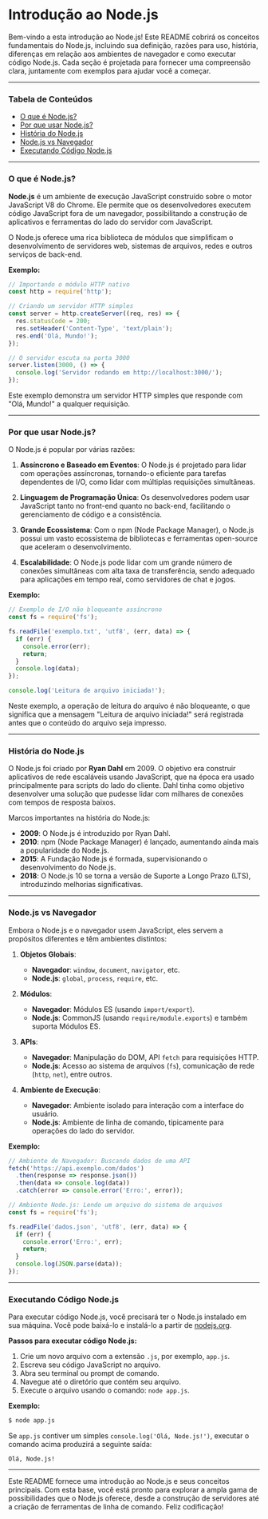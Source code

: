 # Introdução ao Node.js

Bem-vindo a esta introdução ao Node.js! Este README cobrirá os conceitos fundamentais do Node.js, incluindo sua definição, razões para uso, história, diferenças em relação aos ambientes de navegador e como executar código Node.js. Cada seção é projetada para fornecer uma compreensão clara, juntamente com exemplos para ajudar você a começar.

---

### Tabela de Conteúdos
- [O que é Node.js?](#o-que-é-nodejs)
- [Por que usar Node.js?](#por-que-usar-nodejs)
- [História do Node.js](#história-do-nodejs)
- [Node.js vs Navegador](#nodejs-vs-navegador)
- [Executando Código Node.js](#executando-código-nodejs)

---

### O que é Node.js?

**Node.js** é um ambiente de execução JavaScript construído sobre o motor JavaScript V8 do Chrome. Ele permite que os desenvolvedores executem código JavaScript fora de um navegador, possibilitando a construção de aplicativos e ferramentas do lado do servidor com JavaScript.

O Node.js oferece uma rica biblioteca de módulos que simplificam o desenvolvimento de servidores web, sistemas de arquivos, redes e outros serviços de back-end.

**Exemplo:**

```javascript
// Importando o módulo HTTP nativo
const http = require('http');

// Criando um servidor HTTP simples
const server = http.createServer((req, res) => {
  res.statusCode = 200;
  res.setHeader('Content-Type', 'text/plain');
  res.end('Olá, Mundo!');
});

// O servidor escuta na porta 3000
server.listen(3000, () => {
  console.log('Servidor rodando em http://localhost:3000/');
});
```

Este exemplo demonstra um servidor HTTP simples que responde com "Olá, Mundo!" a qualquer requisição.

---

### Por que usar Node.js?

O Node.js é popular por várias razões:

1. **Assíncrono e Baseado em Eventos**: O Node.js é projetado para lidar com operações assíncronas, tornando-o eficiente para tarefas dependentes de I/O, como lidar com múltiplas requisições simultâneas.

2. **Linguagem de Programação Única**: Os desenvolvedores podem usar JavaScript tanto no front-end quanto no back-end, facilitando o gerenciamento de código e a consistência.

3. **Grande Ecossistema**: Com o npm (Node Package Manager), o Node.js possui um vasto ecossistema de bibliotecas e ferramentas open-source que aceleram o desenvolvimento.

4. **Escalabilidade**: O Node.js pode lidar com um grande número de conexões simultâneas com alta taxa de transferência, sendo adequado para aplicações em tempo real, como servidores de chat e jogos.

**Exemplo:**

```javascript
// Exemplo de I/O não bloqueante assíncrono
const fs = require('fs');

fs.readFile('exemplo.txt', 'utf8', (err, data) => {
  if (err) {
    console.error(err);
    return;
  }
  console.log(data);
});

console.log('Leitura de arquivo iniciada!');
```

Neste exemplo, a operação de leitura do arquivo é não bloqueante, o que significa que a mensagem "Leitura de arquivo iniciada!" será registrada antes que o conteúdo do arquivo seja impresso.

---

### História do Node.js

O Node.js foi criado por **Ryan Dahl** em 2009. O objetivo era construir aplicativos de rede escaláveis usando JavaScript, que na época era usado principalmente para scripts do lado do cliente. Dahl tinha como objetivo desenvolver uma solução que pudesse lidar com milhares de conexões com tempos de resposta baixos.

Marcos importantes na história do Node.js:
- **2009**: O Node.js é introduzido por Ryan Dahl.
- **2010**: npm (Node Package Manager) é lançado, aumentando ainda mais a popularidade do Node.js.
- **2015**: A Fundação Node.js é formada, supervisionando o desenvolvimento do Node.js.
- **2018**: O Node.js 10 se torna a versão de Suporte a Longo Prazo (LTS), introduzindo melhorias significativas.

---

### Node.js vs Navegador

Embora o Node.js e o navegador usem JavaScript, eles servem a propósitos diferentes e têm ambientes distintos:

1. **Objetos Globais**:
   - **Navegador**: `window`, `document`, `navigator`, etc.
   - **Node.js**: `global`, `process`, `require`, etc.

2. **Módulos**:
   - **Navegador**: Módulos ES (usando `import/export`).
   - **Node.js**: CommonJS (usando `require/module.exports`) e também suporta Módulos ES.

3. **APIs**:
   - **Navegador**: Manipulação do DOM, API `fetch` para requisições HTTP.
   - **Node.js**: Acesso ao sistema de arquivos (`fs`), comunicação de rede (`http`, `net`), entre outros.

4. **Ambiente de Execução**:
   - **Navegador**: Ambiente isolado para interação com a interface do usuário.
   - **Node.js**: Ambiente de linha de comando, tipicamente para operações do lado do servidor.

**Exemplo:**

```javascript
// Ambiente de Navegador: Buscando dados de uma API
fetch('https://api.exemplo.com/dados')
  .then(response => response.json())
  .then(data => console.log(data))
  .catch(error => console.error('Erro:', error));

// Ambiente Node.js: Lendo um arquivo do sistema de arquivos
const fs = require('fs');

fs.readFile('dados.json', 'utf8', (err, data) => {
  if (err) {
    console.error('Erro:', err);
    return;
  }
  console.log(JSON.parse(data));
});
```

---

### Executando Código Node.js

Para executar código Node.js, você precisará ter o Node.js instalado em sua máquina. Você pode baixá-lo e instalá-lo a partir de [nodejs.org](https://nodejs.org/).

**Passos para executar código Node.js:**

1. Crie um novo arquivo com a extensão `.js`, por exemplo, `app.js`.
2. Escreva seu código JavaScript no arquivo.
3. Abra seu terminal ou prompt de comando.
4. Navegue até o diretório que contém seu arquivo.
5. Execute o arquivo usando o comando: `node app.js`.

**Exemplo:**

```bash
$ node app.js
```

Se `app.js` contiver um simples `console.log('Olá, Node.js!')`, executar o comando acima produzirá a seguinte saída:

```
Olá, Node.js!
```

---

Este README fornece uma introdução ao Node.js e seus conceitos principais. Com esta base, você está pronto para explorar a ampla gama de possibilidades que o Node.js oferece, desde a construção de servidores até a criação de ferramentas de linha de comando. Feliz codificação!
